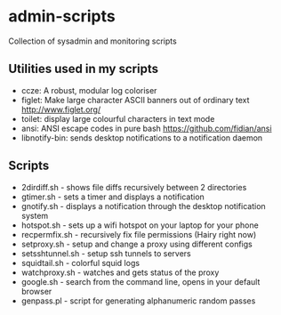 # admin-scripts

Collection of sysadmin and monitoring scripts

## Utilities used in my scripts

-   ccze: A robust, modular log coloriser
-   figlet: Make large character ASCII banners out of ordinary text http://www.figlet.org/
-   toilet: display large colourful characters in text mode
-   ansi: ANSI escape codes in pure bash https://github.com/fidian/ansi
-   libnotify-bin: sends desktop notifications to a notification daemon

## Scripts

-   2dirdiff.sh - shows file diffs recursively between 2 directories
-   gtimer.sh - sets a timer and displays a notification
-   gnotify.sh - displays a notification through the desktop notification system
-   hotspot.sh - sets up a wifi hotspot on your laptop for your phone
-   recpermfix.sh - recursively fix file permissions (Hairy right now)
-   setproxy.sh - setup and change a proxy using different configs
-   setsshtunnel.sh - setup ssh tunnels to servers
-   squidtail.sh - colorful squid logs
-   watchproxy.sh - watches and gets status of the proxy 
-   google.sh - search from the command line, opens in your default browser
-   genpass.pl - script for generating alphanumeric random passes

